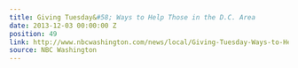 ```yaml
---
title: Giving Tuesday&#58; Ways to Help Those in the D.C. Area
date: 2013-12-03 00:00:00 Z
position: 49
link: http://www.nbcwashington.com/news/local/Giving-Tuesday-Ways-to-Help-Those-in-the-DC-Area-234304931.html
source: NBC Washington
---
```



